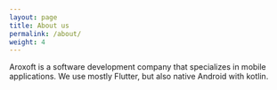 ```yaml
---
layout: page
title: About us
permalink: /about/
weight: 4
---
```


Aroxoft is a software development company that specializes in mobile applications. We use mostly Flutter, but also native Android with kotlin.
